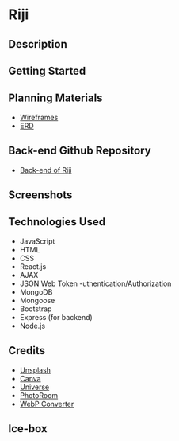 # Riji
## Description 

## Getting Started

## Planning Materials
- [Wireframes](https://whimsical.com/riji-Dhw1AWUav9cXp5TMAeqoMs)
- [ERD](https://whimsical.com/riji-M7bnmG5sJC329puo3ypSYk)

## Back-end Github Repository
- [Back-end of Riji](https://github.com/chenannchi/riji-back-end/tree/main)

## Screenshots

## Technologies Used
- JavaScript
- HTML
- CSS
- React.js
- AJAX
- JSON Web Token -uthentication/Authorization
- MongoDB
- Mongoose
- Bootstrap
- Express (for backend)
- Node.js

## Credits
- [Unsplash](https://unsplash.com/)
- [Canva](https://www.canva.com/)
- [Universe](https://uiverse.io/)
- [PhotoRoom](https://app.photoroom.com)
- [WebP Converter](https://webpconverter.com/)

## Ice-box